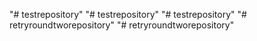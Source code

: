 "# testrepository" 
"# testrepository" 
"# testrepository" 
"# retryroundtworepository" 
"# retryroundtworepository" 

